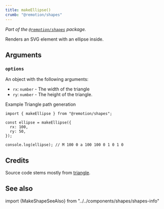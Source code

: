 ```yaml
---
title: makeEllipse()
crumb: "@remotion/shapes"
---
```


_Part of the [`@remotion/shapes`](/docs/shapes) package._

Renders an SVG element with an ellipse inside.

## Arguments

### `options`

An object with the following arguments:

- `rx`: `number` - The width of the triangle
- `ry`: `number` - The height of the triangle.

Example Triangle path generation

```tsx twoslash
import { makeEllipse } from "@remotion/shapes";

const ellipse = makeEllipse({
  rx: 100,
  ry: 50,
});

console.log(ellipse); // M 100 0 a 100 100 0 1 0 1 0
```

## Credits

Source code stems mostly from [triangle](https://stackblitz.com/edit/react-triangle-svg?file=index.js).

## See also

import {MakeShapeSeeAlso} from "../../components/shapes/shapes-info"

<MakeShapeSeeAlso shape="ellipse"/>
